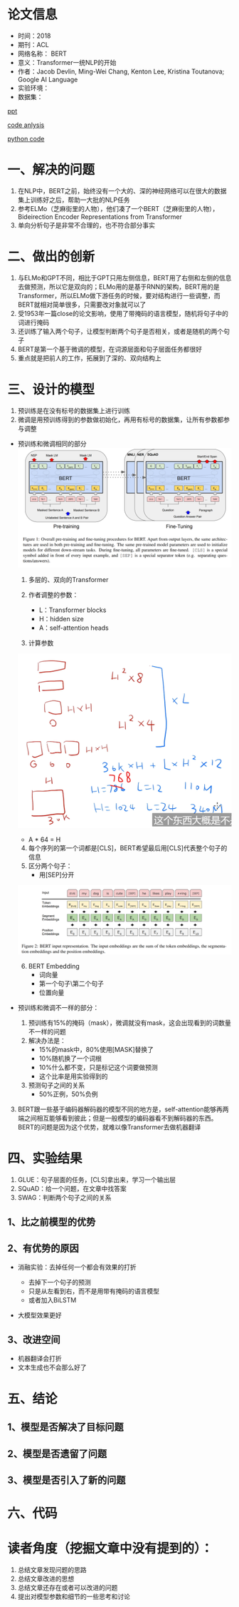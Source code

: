 # 论文信息
- 时间：2018
- 期刊：ACL
- 网络名称： BERT
- 意义：Transformer一统NLP的开始
- 作者：Jacob Devlin, Ming-Wei Chang, Kenton Lee, Kristina Toutanova; Google AI Language
- 实验环境：
- 数据集：

[ppt](../ppt/BERT/BERT.pptx)

[code anlysis](../ppt/BERT/BERTCode.pdf)

[python code](../code/BERT/BERT.py)


# 一、解决的问题
1. 在NLP中，BERT之前，始终没有一个大的、深的神经网络可以在很大的数据集上训练好之后，帮助一大批的NLP任务
2. 参考ELMo（芝麻街里的人物），他们凑了一个BERT（芝麻街里的人物），Bideirection Encoder Representations from Transformer
3. 单向分析句子是非常不合理的，也不符合部分事实
# 二、做出的创新
1. 与ELMo和GPT不同，相比于GPT只用左侧信息，BERT用了右侧和左侧的信息去做预测，所以它是双向的；ELMo用的是基于RNN的架构，BERT用的是Transformer，所以ELMo做下游任务的时候，要对结构进行一些调整，而BERT就相对简单很多，只需要改对象就可以了
2. 受1953年一篇close的论文影响，使用了带掩码的语言模型，随机将句子中的词进行掩码
4. 还训练了输入两个句子，让模型判断两个句子是否相关，或者是随机的两个句子
5. BERT是第一个基于微调的模型，在词源层面和句子层面任务都很好
6. 重点就是把前人的工作，拓展到了深的、双向结构上
# 三、设计的模型
1. 预训练是在没有标号的数据集上进行训练
2. 微调是用预训练得到的参数做初始化，再用有标号的数据集，让所有参数都参与调整

- 预训练和微调相同的部分
    ![BERT pre fine](../pictures/BERT/BERT%20pre%20fine.png)

    1. 多层的、双向的Transformer
    2. 作者调整的参数：
        - L：Transformer blocks
        - H：hidden size
        - A：self-attention heads

    3. 计算参数

    ![BERT param](../pictures/BERT/BERT%20param.png)

    - A * 64 = H

    4. 每个序列的第一个词都是[CLS]，BERT希望最后用[CLS]代表整个句子的信息
    5. 区分两个句子：
        - 用[SEP]分开

    ![BERT embedding](../pictures/BERT/BERT%20embedding.png)

    6. BERT Embedding
        - 词向量
        - 第一个句子\第二个句子
        - 位置向量

- 预训练和微调不一样的部分：

    1. 预训练有15%的掩码（mask），微调就没有mask，这会出现看到的词数量不一样的问题
    2. 解决办法是：
        - 15%的mask中，80%使用[MASK]替换了
        - 10%随机换了一个词根
        - 10%什么都不变，只是标记这个词要做预测
        - 这个比率是用实验得到的
    3. 预测句子之间的关系
        - 50%正例，50%负例

3. BERT跟一些基于编码器解码器的模型不同的地方是，self-attention能够再两端之间相互能够看到彼此；但是一般模型的编码器看不到解码器的东西。BERT的问题是因为这个优势，就难以像Transformer去做机器翻译

# 四、实验结果
1. GLUE：句子层面的任务，[CLS]拿出来，学习一个输出层
2. SQuAD：给一个问题，在文章中找答案
3. SWAG：判断两个句子之间的关系
## 1、比之前模型的优势

## 2、有优势的原因
- 消融实验：去掉任何一个都会有效果的打折
    - 去掉下一个句子的预测
    - 只是从左看到右，而不是用带有掩码的语言模型
    - 或者加入BiLSTM

- 大模型效果更好
## 3、改进空间
- 机器翻译会打折
- 文本生成也不会那么好了
# 五、结论

## 1、模型是否解决了目标问题

## 2、模型是否遗留了问题

## 3、模型是否引入了新的问题

# 六、代码

# 读者角度（挖掘文章中没有提到的）：
1. 总结文章发现问题的思路
2. 总结文章改进的思想
3. 总结文章还存在或者可以改进的问题
4. 提出对模型参数和细节的一些思考和讨论